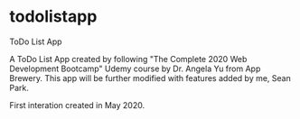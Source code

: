 # todolistapp
ToDo List App

A ToDo List App created by following "The Complete 2020 Web Development Bootcamp" Udemy course by Dr. Angela Yu from App Brewery.
This app will be further modified with features added by me, Sean Park.

First interation created in May 2020.

